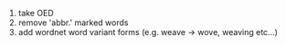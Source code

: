 1. take OED
2. remove 'abbr.' marked words
3. add wordnet word variant forms (e.g. weave -> wove, weaving etc...)